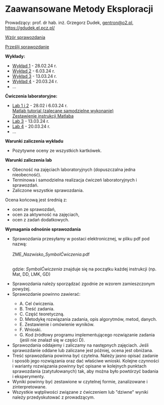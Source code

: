 # Zaawansowane Metody Eksploracji

Prowadzący: prof. dr hab. inż. Grzegorz Dudek, gentron@o2.pl, https://gdudek.el.pcz.pl/


<a href="https://github.com/GMDudek/ZME/blob/main/wzor_spr_UŁ.docx">Wzór sprawozdania</a>

<a href="https://uniwersytetlodzki-my.sharepoint.com/:f:/g/personal/grzegorz_dudek_wmii_uni_lodz_pl/Ej1pZ_QHcihGndS0Ns8I940BQhyftvHBs23tgA-1n1NEoQ?e=DijdE6">Prześlij sprawozdanie</a>

<b>Wykłady:</b>
  <ul>
    <li><a href="https://github.com/GMDudek/ZME/blob/main/ZME_wykład1_IW.pdf">Wykład 1</a> - 28.02.24 r.
    <li><a href="https://github.com/GMDudek/ZME/blob/main/ZME_wykład2_SUS.pdf">Wykład 2</a> - 6.03.24 r.
    <li><a href="https://github.com/GMDudek/ZME/blob/main/ZME_wykład3_UI.pdf">Wykład 3</a> - 13.03.24 r.
    <li><a href="https://github.com/GMDudek/ZME/blob/main/ZME_wykład4_GD.pdf">Wykład 4</a> - 20.03.24 r.
    <li>...</li>
 </ul>

<b>Ćwiczenia laboratoryjne:</b>
  <ul>
    <li><a href="https://github.com/GMDudek/ZME/blob/main/Lab_Mat.pdf">Lab 1 i 2</a> - 28.02 i 6.03.24 r.
      <br><a href="https://matlabacademy.mathworks.com/details/matlab-onramp/gettingstarted">Matlab tutorial (zalecane samodzielne wykonanie)</a></br>
      <a href="https://www.mathworks.com/content/dam/mathworks/fact-sheet/matlab-basic-functions-reference.pdf">Zestawienie instrukcji Matlaba</a>
    <li><a href="https://github.com/GMDudek/ZME/blob/main/Lab_SOW.pdf">Lab 3</a> - 13.03.24 r.
    <li><a href="https://github.com/GMDudek/ZME/blob/main/Lab_GD.pdf">Lab 4</a> - 20.03.24 r.
    <li>...</li>
 </ul>

<b>Warunki zaliczenia wykładu</b>
<ul>
<li>Pozytywne oceny ze wszystkich kartkówek.</li>
</ul>
 
<b>Warunki zaliczenia lab</b>
<ul>
<li>Obecność na zajęciach laboratoryjnych (dopuszczalna jedna nieobecność).</li>
<li>Terminowa i samodzielna realizacja ćwiczeń laboratoryjnych i sprawozdań.</li>
<li>Zaliczone wszystkie sprawozdania.</li>
</ul>
<p>Ocena końcową jest średnią z: </p>
<ul>
<li>ocen ze sprawozdań,</li>
<li>ocen za aktywność na zajęciach,</li>
<li>ocen z zadań dodatkowych.</li>
</ul>

<b>Wymagania odnośnie sprawozdania</b>
<ul>
<li>Sprawozdania przesyłamy w postaci elektronicznej, w pliku pdf pod nazwą:</li>
<br />ZME_<em>Nazwisko_SymbolĆwiczenia</em>.pdf
  
<br />gdzie: <em>SymbolĆwiczenia</em> znajduje się na początku każdej instrukcji (np. Mat, DD, LMK, GD)

<li>Sprawozdania należy sporządzać zgodnie ze wzorem zamieszczonym powyżej. </li>
<li>Sprawozdanie powinno zawierać:</li>
<ul>
<li>A. Cel ćwiczenia.</li>
<li>B. Treść zadania.</li>
<li>C. Część teoretyczną.</li>
<li>D. Metodykę rozwiązania zadania, opis algorytmów, metod, danych.</li>
<li>E. Zestawienie i omówienie wyników.</li>
<li>F. Wnioski.</li>
<li>G. Kod źródłowy programu implementującego rozwiązanie zadania (jeśli nie znalazł się w części D).</li>
</ul>

<li>Sprawozdania oddajemy i zaliczamy na następnych zajęciach. Jeśli sprawozdanie oddane lub zaliczane jest później, ocena jest obniżana.</li>
<li>Treść sprawozdania powinna być czytelna. Należy jasno opisać zadanie i sposób jego rozwiązania oraz dać właściwe wnioski. Kolejne czynności i warianty rozwiązania powinny być opisane w kolejnych punktach sprawozdania (zatytułowanych) tak, aby można było powtórzyć badania i eksperymenty.</li>
<li>Wyniki powinny być zestawione w czytelnej formie, zanalizowane i zinterpretowane.</li>
<li>Wszystkie wątpliwości związane z ćwiczeniem lub "dziwne" wyniki należy przedyskutować z prowadzącym.</li>
</ul>
